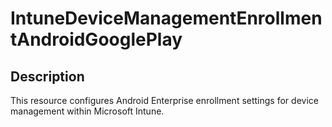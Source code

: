 
# IntuneDeviceManagementEnrollmentAndroidGooglePlay

## Description

This resource configures Android Enterprise enrollment settings for device management within Microsoft Intune.
